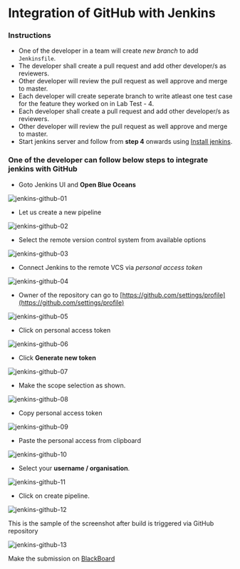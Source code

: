 # Integration of GitHub with Jenkins

### Instructions

* One of the developer in a team will create *new branch* to add `Jenkinsfile`. 
* The developer shall create a pull request and add other developer/s as reviewers. 
* Other developer will review the pull request as well approve and merge to master.
* Each developer will create seperate branch to write atleast one test case for the feature they worked on in Lab Test - 4.
* Each developer shall create a pull request and add other developer/s as reviewers. 
* Other developer will review the pull request as well approve and merge to master.
* Start jenkins server and follow from **step 4** onwards using [Install jenkins](../../overview-of-devops/lab/install-jenkins.md).

### One of the developer can follow below steps to integrate jenkins with GitHub

* Goto Jenkins UI and **Open Blue Oceans**

![jenkins-github-01](./jenkins-github-01.png)

* Let us create a new pipeline

![jenkins-github-02](./jenkins-github-02.png)

* Select the remote version control system from available options

![jenkins-github-03](./jenkins-github-03.png)

* Connect Jenkins to the remote VCS via *personal access token*

![jenkins-github-04](./jenkins-github-04.png)

* Owner of the repository can go to [https://github.com/settings/profile](https://github.com/settings/profile)

![jenkins-github-05](./jenkins-github-05.png)

* Click on personal access token

![jenkins-github-06](./jenkins-github-06.png)

* Click **Generate new token**

![jenkins-github-07](./jenkins-github-07.png)

* Make the scope selection as shown.

![jenkins-github-08](./jenkins-github-08.png)

* Copy personal access token 

![jenkins-github-09](./jenkins-github-09.png)

* Paste the personal access from clipboard

![jenkins-github-10](./jenkins-github-10.png)

* Select your **username / organisation**.

![jenkins-github-11](./jenkins-github-11.png)

* Click on create pipeline.

![jenkins-github-12](./jenkins-github-12.png)


This is the sample of the screenshot after build is triggered via GitHub repository

![jenkins-github-13](./jenkins-github-13.png)

Make the submission on [BlackBoard](https://bb-gbc.blackboard.com/webapps/assignment/uploadAssignment?content_id=_5081006_1&course_id=_184318_1&group_id=&mode=cpview)